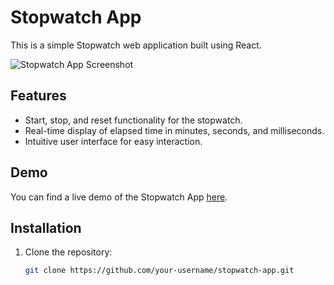 # Stopwatch App

This is a simple Stopwatch web application built using React.

![Stopwatch App Screenshot](https://github.com/cyber-rush/stopwatch/assets/66362774/039f3bff-cec5-4304-b84f-f99cc9aac701)

## Features

- Start, stop, and reset functionality for the stopwatch.
- Real-time display of elapsed time in minutes, seconds, and milliseconds.
- Intuitive user interface for easy interaction.

## Demo

You can find a live demo of the Stopwatch App [here](https://stopwatch-rho-sooty.vercel.app/).

## Installation

1. Clone the repository:
   ```bash
   git clone https://github.com/your-username/stopwatch-app.git
